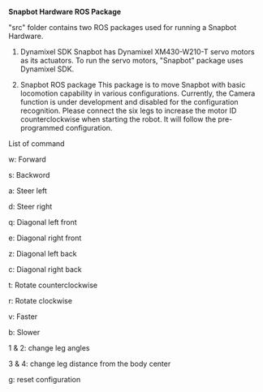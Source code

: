 **Snapbot Hardware ROS Package**

"src" folder contains two ROS packages used for running a Snapbot Hardware.

1. Dynamixel SDK 
 Snapbot has Dynamixel XM430-W210-T servo motors as its actuators. To run the servo motors, "Snapbot" package uses Dynamixel SDK. 
 
2. Snapbot ROS package
 This package is to move Snapbot with basic locomotion capability in various configurations. Currently, the Camera function is under development and disabled for the configuration recognition. Please connect the six legs to increase the motor ID counterclockwise when starting the robot. It will follow the pre-programmed configuration.
 
 List of command
 
 w: Forward 
 
 s: Backword 
 
 a: Steer left
 
 d: Steer right
 
 q: Diagonal left front
 
 e: Diagonal right front
 
 z: Diagonal left back
 
 c: Diagonal right back
 
 t: Rotate counterclockwise
 
 r: Rotate clockwise
 
 v: Faster
 
 b: Slower
 
 1 & 2: change leg angles 
 
 3 & 4: change leg distance from the body center
 
 g: reset configuration
 
 
